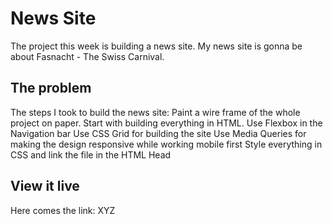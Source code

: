 # News Site

The project this week is building a news site.
My news site is gonna be about Fasnacht - The Swiss Carnival.

## The problem

The steps I took to build the news site:
Paint a wire frame of the whole project on paper.
Start with building everything in HTML. 
Use Flexbox in the Navigation bar
Use CSS Grid for building the site
Use Media Queries for making the design responsive while working mobile first
Style everything in CSS and link the file in the HTML Head

## View it live
Here comes the link: XYZ
